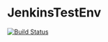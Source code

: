 # JenkinsTestEnv

[![Build Status](http://67.159.94.6:8080/buildStatus/icon?job=NodeJSexample)](http://67.159.94.6:8080/job/NodeJSexample/)
